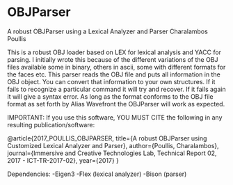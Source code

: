 # OBJParser

A robust OBJParser using a Lexical Analyzer and Parser
Charalambos Poullis

This is a robust OBJ loader based on LEX for lexical analysis and YACC for parsing. I
initially wrote this because of the different variations of the OBJ files available some in
binary, others in ascii, some with different formats for the faces etc. This parser reads the
OBJ file and puts all information in the OBJ object. You can convert that information to
your own structures. If it fails to recognize a particular command it will try and recover. If
it fails again it will give a syntax error. As long as the format conforms to the OBJ file
format as set forth by Alias Wavefront the OBJParser will work as expected.


IMPORTANT: If you use this software, YOU MUST CITE the following in any
resulting publication/software:

@article{2017_POULLIS_OBJPARSER,
  title={A robust OBJParser using Customized Lexical Analyzer and Parser},
  author={Poullis, Charalambos},
  journal={Immersive and Creative Technologies Lab, Technical Report 02, 2017 -
  ICT-TR-2017-02},
  year={2017}
}

Dependencies:
-Eigen3
-Flex (lexical analyzer)
-Bison (parser)
